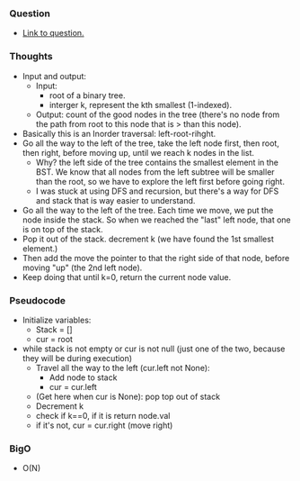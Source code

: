 ### Question
- [Link to question.](https://leetcode.com/problems/kth-smallest-element-in-a-bst/description/)

### Thoughts
- Input and output: 
    - Input: 
        - root of a binary tree.
        - interger k, represent the kth smallest (1-indexed).
    - Output: count of the good nodes in the tree (there's no node from the path from root to this node that is > than this node).
- Basically this is an Inorder traversal: left-root-rihght.
- Go all the way to the left of the tree, take the left node first, then root, then right, before moving up, until we reach k nodes in the list.
    - Why? the left side of the tree  contains the smallest element in the BST. We know that all nodes from the left subtree will be smaller than the root, so we have to explore the left first before going right.
    - I was stuck at using DFS and recursion, but there's a way for DFS and stack that is way easier to understand.
- Go all the way to the left of the tree. Each time we move, we put the node inside the stack. So when we reached the "last" left node, that one is on top of the stack.
- Pop it out of the stack. decrement k (we have found the 1st smallest element.)
- Then add the move the pointer to that the right side of that node, before moving "up" (the 2nd left node).
- Keep doing that until k=0, return the current node value.

### Pseudocode
- Initialize variables:
    - Stack = []
    - cur = root
- while stack is not empty or cur is not null (just one of the two, because they will be during execution)
    - Travel all the way to the left (cur.left not None):
        - Add node to stack
        - cur = cur.left
    - (Get here when cur is None): pop top out of stack
    - Decrement k
    - check if k==0, if it is return node.val
    - if it's not, cur = cur.right (move right)

### BigO
- O(N)

